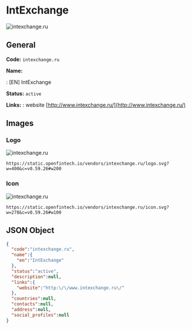 
# IntExchange 
![intexchange.ru](https://static.openfintech.io/vendors/intexchange.ru/logo.svg?w=400&c=v0.59.26#w200)  

## General 
 
**Code:** `intexchange.ru` 
 
**Name:** 
 
:	[EN] IntExchange 
 
**Status:** `active` 
 
**Links:** 
: website [http://www.intexchange.ru/](http://www.intexchange.ru/) 
 

## Images 

### Logo 
 
![intexchange.ru](https://static.openfintech.io/vendors/intexchange.ru/logo.svg?w=400&c=v0.59.26#w200)  

```
https://static.openfintech.io/vendors/intexchange.ru/logo.svg?w=400&c=v0.59.26#w200
```  

### Icon 
 
![intexchange.ru](https://static.openfintech.io/vendors/intexchange.ru/icon.svg?w=278&c=v0.59.26#w100)  

```
https://static.openfintech.io/vendors/intexchange.ru/icon.svg?w=278&c=v0.59.26#w100
```  

## JSON Object 

```json
{
  "code":"intexchange.ru",
  "name":{
    "en":"IntExchange"
  },
  "status":"active",
  "description":null,
  "links":{
    "website":"http:\/\/www.intexchange.ru\/"
  },
  "countries":null,
  "contacts":null,
  "address":null,
  "social_profiles":null
}
```  
